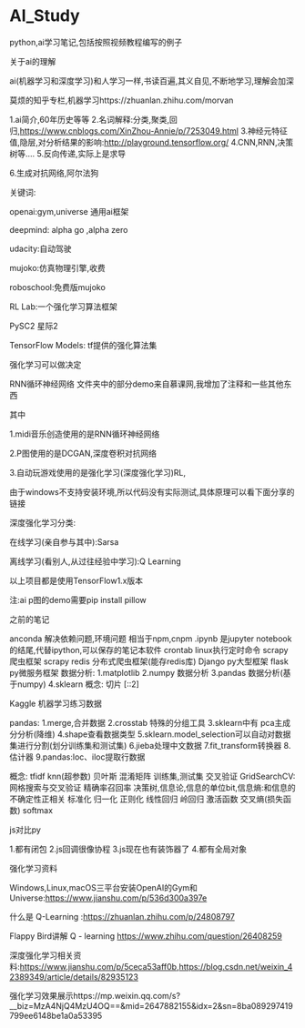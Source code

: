 # AI_Study
 python,ai学习笔记,包括按照视频教程编写的例子

关于ai的理解

ai(机器学习和深度学习)和人学习一样,书读百遍,其义自见,不断地学习,理解会加深

莫烦的知乎专栏,机器学习https://zhuanlan.zhihu.com/morvan

1.ai简介,60年历史等等
2.名词解释:分类,聚类,回归,https://www.cnblogs.com/XinZhou-Annie/p/7253049.html
3.神经元特征值,隐层,对分析结果的影响:http://playground.tensorflow.org/
4.CNN,RNN,决策树等....
5.反向传递,实际上是求导

6.生成对抗网络,阿尔法狗

关键词:

openai:gym,universe 通用ai框架

deepmind: alpha go ,alpha zero

udacity:自动驾驶

mujoko:仿真物理引擎,收费

roboschool:免费版mujoko

RL Lab:一个强化学习算法框架

PySC2 星际2

TensorFlow Models: tf提供的强化算法集

强化学习可以做决定

RNN循环神经网络 文件夹中的部分demo来自慕课网,我增加了注释和一些其他东西

其中

1.midi音乐创造使用的是RNN循环神经网络

2.P图使用的是DCGAN,深度卷积对抗网络

3.自动玩游戏使用的是强化学习(深度强化学习)RL,

由于windows不支持安装环境,所以代码没有实际测试,具体原理可以看下面分享的链接



深度强化学习分类:

在线学习(亲自参与其中):Sarsa

离线学习(看别人,从过往经验中学习):Q Learning



以上项目都是使用TensorFlow1.x版本

注:ai p图的demo需要pip install pillow



之前的笔记

anconda 解决依赖问题,环境问题 相当于npm,cnpm
.ipynb 是jupyter notebook的结尾,代替ipython,可以保存的笔记本软件
crontab linux执行定时命令
scrapy 爬虫框架
scrapy redis 分布式爬虫框架(能存redis库)
Django py大型框架
flask py微服务框架
数据分析:
1.matplotlib
2.numpy 数据分析
3.pandas 数据分析(基于numpy)
4.sklearn
概念:
切片
[::2]

Kaggle 机器学习练习数据


pandas:
1.merge,合并数据
2.crosstab 特殊的分组工具
3.sklearn中有 pca主成分分析(降维)
4.shape查看数据类型
5.sklearn.model_selection可以自动对数据集进行分割(划分训练集和测试集)
6.jieba处理中文数据
7.fit_transform转换器
8.估计器
9.pandas:loc、iloc提取行数据

概念:
tfidf
knn(超参数)
贝叶斯
混淆矩阵
训练集,测试集
交叉验证
GridSearchCV:网格搜索与交叉验证
精确率召回率
决策树,信息论,信息的单位bit,信息熵:和信息的不确定性正相关
标准化 归一化 正则化 线性回归 岭回归
激活函数
交叉熵(损失函数)
softmax



js对比py



1.都有闭包
2.js回调很像协程
3.js现在也有装饰器了
4.都有全局对象



强化学习资料

Windows,Linux,macOS三平台安装OpenAI的Gym和Universe:<https://www.jianshu.com/p/536d300a397e>

什么是 Q-Learning :<https://zhuanlan.zhihu.com/p/24808797>

Flappy Bird讲解 Q - learning <https://www.zhihu.com/question/26408259>

深度强化学习相关资料:<https://www.jianshu.com/p/5ceca53aff0b>,<https://blog.csdn.net/weixin_42389349/article/details/82935123>

强化学习效果展示https://mp.weixin.qq.com/s?__biz=MzA4NjQ4MzU4OQ==&mid=2647882155&idx=2&sn=8ba089297419799ee6148be1a0a53395